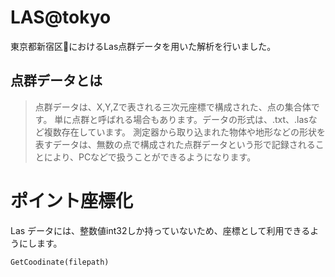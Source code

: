 # LAS@tokyo
東京都新宿区🗼におけるLas点群データを用いた解析を行いました。
## 点群データとは
> 点群データは、X,Y,Zで表される三次元座標で構成された、点の集合体です。
>単に点群と呼ばれる場合もあります。データの形式は、.txt、.lasなど複数存在しています。
>測定器から取り込まれた物体や地形などの形状を表すデータは、無数の点で構成された点群データという形で記録されることにより、PCなどで扱うことができるようになります。
# ポイント座標化
Las データには、整数値int32しか持っていないため、座標として利用できるようにします。
```Python
GetCoodinate(filepath)
```
